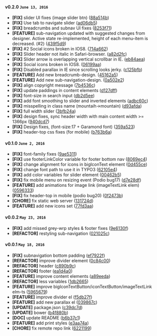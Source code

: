 #### v0.2.0 `June 13, 2016`
- **[FIX]** slider UI fixes (image slider btn) ([88a514b](https://github.com/t3kit/felayout_bluemountain/commit/88a514b))
- **[FIX]** Use tab to navigate slider ([ad06db5](https://github.com/t3kit/felayout_bluemountain/commit/ad06db5))
- **[FIX]** breadcrumbs and subnav UI fixes ([8253f71](https://github.com/t3kit/felayout_bluemountain/commit/8253f71))
- **[FEATURE]** sub-navigation updated with suggested changes from designer. Active state re-implemented, height of each menu-item is decreased. (#2) ([439f5d9](https://github.com/t3kit/felayout_bluemountain/commit/439f5d9))
- **[FIX]** #2 Social icons broken in IOS8. ([714a662](https://github.com/t3kit/felayout_bluemountain/commit/714a662))
- **[FIX]** Slider header not italic in Safari-browser. ([a82d2fc](https://github.com/t3kit/felayout_bluemountain/commit/a82d2fc))
- **[FIX]** Slider arrow is overlapping vertical scrollbar in IE. ([eb84aea](https://github.com/t3kit/felayout_bluemountain/commit/eb84aea))
- **[FIX]** Social icons broken in IOS8. ([06199aa](https://github.com/t3kit/felayout_bluemountain/commit/06199aa))
- **[FIX]** Disabled parallax in IE since scrolling looks jerky. ([c125bfb](https://github.com/t3kit/felayout_bluemountain/commit/c125bfb))
- **[FEATURE]** Add new breadcrumb-design. ([45162a5](https://github.com/t3kit/felayout_bluemountain/commit/45162a5))
- **[FEATURE]** Add new sub-navigation-design. ([0a502e2](https://github.com/t3kit/felayout_bluemountain/commit/0a502e2))
- **[FIX]** align copyright message ([7b4536c](https://github.com/t3kit/felayout_bluemountain/commit/7b4536c))
- **[FIX]** update paddings in content elements ([d127dff](https://github.com/t3kit/felayout_bluemountain/commit/d127dff))
- **[FIX]** font-size in search input ([db2d5ee](https://github.com/t3kit/felayout_bluemountain/commit/db2d5ee))
- **[FIX]** add font smoothing to slider and inverted elements ([adbc60c](https://github.com/t3kit/felayout_bluemountain/commit/adbc60c))
- **[FIX]** misspelling in class name (mountaih->mountain) ([d93afda](https://github.com/t3kit/felayout_bluemountain/commit/d93afda))
- **[FIX]** full width slider ([3bfb24a](https://github.com/t3kit/felayout_bluemountain/commit/3bfb24a))
- **[FIX]** design fixes, sync header width with main content width >= 1366px ([940dcd7](https://github.com/t3kit/felayout_bluemountain/commit/940dcd7))
- **[FIX]** Design fixes, (font-size:17 + Garamond font) ([359a523](https://github.com/t3kit/felayout_bluemountain/commit/359a523))
- **[FIX]** header-top css fixes (for mobile) ([b763b6a](https://github.com/t3kit/felayout_bluemountain/commit/b763b6a))

#### v0.1.0 `June 2, 2016`
- **[FIX]** font-family fixes ([9ae5311](https://github.com/t3kit/felayout_bluemountain/commit/9ae5311))
- **[FIX]** use footerLinkColor variable for footer bottom nav ([8069ec4](https://github.com/t3kit/felayout_bluemountain/commit/8069ec4))
- **[FIX]** change alignment for icons in bigIconText element ([0d455ce](https://github.com/t3kit/felayout_bluemountain/commit/0d455ce))
- **[FIX]** change font path to use it in TYPO3 ([62105e4](https://github.com/t3kit/felayout_bluemountain/commit/62105e4))
- **[FIX]** add color variables for slider element ([00462b5](https://github.com/t3kit/felayout_bluemountain/commit/00462b5))
- **[FIX]** fix mobile menu on resizing event (Podio bug17) ([d7e28df](https://github.com/t3kit/felayout_bluemountain/commit/d7e28df))
- **[FEATURE]** add animations for image link (imageTextLink elem) ([0596333](https://github.com/t3kit/felayout_bluemountain/commit/0596333))
- **[FIX]** fix header-top in mobile (podio bug20) ([0f2473b](https://github.com/t3kit/felayout_bluemountain/commit/0f2473b))
- **[CHORE]** fix static web server ([131724d](https://github.com/t3kit/felayout_bluemountain/commit/131724d))
- **[FEATURE]** add new icons set ([77fd3aa](https://github.com/t3kit/felayout_bluemountain/commit/77fd3aa))

#### v0.0.2 `May 23, 2016`
- **[FIX]** add missed grey-wrp styles & footer fixes ([9e6130f](https://github.com/t3kit/felayout_bluemountain/commit/9e6130f))
- **[REFACTOR]** restyling sub-navigation ([021025c](https://github.com/t3kit/felayout_bluemountain/commit/021025c))

#### v0.0.1 `May 18, 2016`
- **[FIX]** subnavigation bottom padding ([ef7922f](https://github.com/t3kit/felayout_bluemountain/commit/ef7922f))
- **[REFACTOR]** improve divider element ([0c84c00](https://github.com/t3kit/felayout_bluemountain/commit/0c84c00))
- **[REFACTOR]** header ([c890b9c](https://github.com/t3kit/felayout_bluemountain/commit/c890b9c))
- **[REFACTOR]** footer ([ea1d4a0](https://github.com/t3kit/felayout_bluemountain/commit/ea1d4a0))
- **[FEATURE]** improve content elements ([a89eeda](https://github.com/t3kit/felayout_bluemountain/commit/a89eeda))
- **[REFACTOR]** less variables ([1db2665](https://github.com/t3kit/felayout_bluemountain/commit/1db2665))
- **[FEATURE]** improve bigIconTextButton/iconTextButton/imageTextLink elm-ts ([5965679](https://github.com/t3kit/felayout_bluemountain/commit/5965679))
- **[FEATURE]** improve divider el ([f5db27f](https://github.com/t3kit/felayout_bluemountain/commit/f5db27f))
- **[FEATURE]** add new parallax el ([039867c](https://github.com/t3kit/felayout_bluemountain/commit/039867c))
- **[UPDATE]** package.json ([c39dc7d](https://github.com/t3kit/felayout_bluemountain/commit/c39dc7d))
- **[UPDATE]** bower ([b4f880b](https://github.com/t3kit/felayout_bluemountain/commit/b4f880b))
- **[DOC]** update README ([b6b37c1](https://github.com/t3kit/felayout_bluemountain/commit/b6b37c1))
- **[FEATURE]** add print styles ([e3aa74a](https://github.com/t3kit/felayout_bluemountain/commit/e3aa74a))
- **[CHORE]** fix remote repo link ([6221199](https://github.com/t3kit/felayout_bluemountain/commit/6221199))

